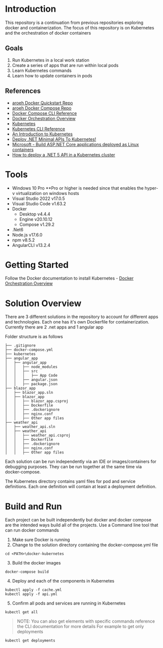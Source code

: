 # Introduction

This repository is a continuation from previous repositories exploring docker and containerization.  The focus of this repository is on Kubernetes and the orchestration of docker containers

## Goals

1. Run Kubernetes in a local work station
2. Create a series of apps that are run within local pods
3. Learn Kubernetes commands
4. Learn how to update containers in pods

## References

- [aroeh Docker Quickstart Repo](https://github.com/aroeh/docker-quickstart)
- [aroeh Docker Compose Repo](https://github.com/aroeh/docker-compose)
- [Docker Compose CLI Reference](https://docs.docker.com/compose/reference/)
- [Docker Orchestration Overview](https://docs.docker.com/get-started/orchestration/)
- [Kubernetes](https://kubernetes.io/docs/home/)
- [Kubernetes CLI Reference](https://kubernetes.io/docs/reference/generated/kubectl/kubectl-commands#-strong-getting-started-strong-)
- [An Introduction to Kubernetes](https://andrewlock.net/deploying-asp-net-core-applications-to-kubernetes-part-1-an-introduction-to-kubernetes/)
- [Deploy .NET Minimal APIs To Kubernetes!](https://programmingfire.com/deploy-dotnet-minimal-apis-to-kubernetes)
- [Microsoft - Build ASP.NET Core applications deployed as Linux containers](https://docs.microsoft.com/en-us/dotnet/architecture/containerized-lifecycle/design-develop-containerized-apps/build-aspnet-core-applications-linux-containers-aks-kubernetes)
- [How to deploy a .NET 5 API in a Kubernetes cluster](https://faun.pub/how-to-deploy-a-net-5-api-in-a-kubernetes-cluster-53212af6a0e2)

# Tools

- Windows 10 Pro **Pro or higher is needed since that enables the hyper-v virtualization on windows hosts
- Visual Studio 2022 v17.0.5
- Visual Studio Code v1.63.2
- Docker
    - Desktop v4.4.4
    - Engine v20.10.12
    - Compose v1.29.2
- .Net6
- Node.js v17.6.0
- npm v8.5.2
- AngularCLI v13.2.4

# Getting Started

Follow the Docker documentation to install Kubernetes - [Docker Orchestration Overview](https://docs.docker.com/get-started/orchestration/)

# Solution Overview

There are 3 different solutions in the repository to account for different apps and technologies.  Each one has it's own Dockerfile for containerization.  Currently there are 2 .net apps and 1 angular app

Folder structure is as follows
```
├── .gitignore
├── docker-compose.yml
├── kubernetes
├── angular_app
│   ├── angular_app
│   │   ├── node_modules
│   │   ├── src
│   │   │   ├── App Code
│   │   ├── angular.json
│   │   ├── package.json
├── blazor_app
│   ├── blazor_app.sln
│   ├── blazor_app
│   │   ├── blazor_app.csproj
│   │   ├── Dockerfile
│   │   ├── .dockerignore
│   │   ├── nginx.conf
│   │   ├── Other app files
├── weather_api
│   ├── weather_api.sln
│   ├── weather_api
│   │   ├── weather_api.csproj
│   │   ├── Dockerfile
│   │   ├── .dockerignore
│   │   ├── nginx.conf
│   │   ├── Other app files
```

Each solution can be run independently via an IDE or images/containers for debugging purposes.  They can be run together at the same time via docker-compose.

The Kubernetes directory contains yaml files for pod and service definitions.  Each one definition will contain at least a deployment definition.

# Build and Run

Each project can be built independently but docker and docker compose are the intended ways build all of the projects.  Use a Command line tool that can run docker commands

1. Make sure Docker is running
2. Change to the solution directory containing the docker-compose.yml file
```
cd <PATH>\docker-kubernetes
```
3. Build the docker images
```
docker-compose build
```
4. Deploy and each of the components in Kubernetes
```
kubectl apply -f cache.yml
kubectl apply -f api.yml
```

5. Confirm all pods and services are running in Kubernetes
```
kubectl get all
```

> NOTE: You can also get elements with specific commands reference the CLI documentation for more details
> For example to get only deployments
```
kubectl get deployments
```
